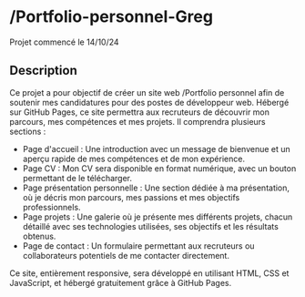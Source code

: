 #  /Portfolio-personnel-Greg

Projet commencé le 14/10/24

## Description

Ce projet a pour objectif de créer un site web  /Portfolio personnel afin de soutenir mes candidatures pour des postes de développeur web. Hébergé sur GitHub Pages, ce site permettra aux recruteurs de découvrir mon parcours, mes compétences et mes projets. Il comprendra plusieurs sections :

- Page d'accueil : Une introduction avec un message de bienvenue et un aperçu rapide de mes compétences et de mon expérience.
- Page CV : Mon CV sera disponible en format numérique, avec un bouton permettant de le télécharger.
- Page présentation personnelle : Une section dédiée à ma présentation, où je décris mon parcours, mes passions et mes objectifs professionnels.
- Page projets : Une galerie où je présente mes différents projets, chacun détaillé avec ses technologies utilisées, ses objectifs et les résultats obtenus.
- Page de contact : Un formulaire permettant aux recruteurs ou collaborateurs potentiels de me contacter directement.

Ce site, entièrement responsive, sera développé en utilisant HTML, CSS et JavaScript, et hébergé gratuitement grâce à GitHub Pages.
